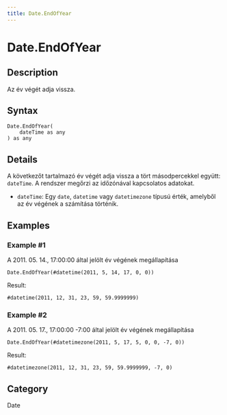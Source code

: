 ```yaml
---
title: Date.EndOfYear
---
```


# Date.EndOfYear


## Description

Az év végét adja vissza.


## Syntax

```powerquery
Date.EndOfYear(
    dateTime as any
) as any
```


## Details

A következőt tartalmazó év végét adja vissza a tört másodpercekkel együtt: <code>dateTime</code>. A rendszer megőrzi az időzónával kapcsolatos adatokat.      <ul>        <li><code>dateTime</code>: Egy <code>date</code>, <code>datetime</code> vagy <code>datetimezone</code> típusú érték, amelyből az év végének a számítása történik.</li>      </ul>


## Examples

### Example #1 
A 2011. 05. 14., 17:00:00 által jelölt év végének megállapítása
```powerquery
Date.EndOfYear(#datetime(2011, 5, 14, 17, 0, 0))
```

Result: 
```powerquery
#datetime(2011, 12, 31, 23, 59, 59.9999999)
```


### Example #2 
A 2011. 05. 17., 17:00:00 -7:00 által jelölt év végének megállapítása
```powerquery
Date.EndOfYear(#datetimezone(2011, 5, 17, 5, 0, 0, -7, 0))
```

Result: 
```powerquery
#datetimezone(2011, 12, 31, 23, 59, 59.9999999, -7, 0)
```




## Category
Date
